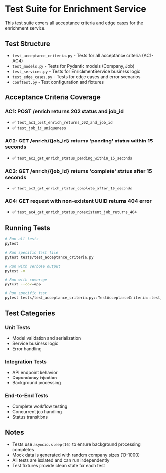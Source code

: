 # Test Suite for Enrichment Service

This test suite covers all acceptance criteria and edge cases for the enrichment service.

## Test Structure

- `test_acceptance_criteria.py` - Tests for all acceptance criteria (AC1-AC4)
- `test_models.py` - Tests for Pydantic models (Company, Job)
- `test_services.py` - Tests for EnrichmentService business logic
- `test_edge_cases.py` - Tests for edge cases and error scenarios
- `conftest.py` - Test configuration and fixtures

## Acceptance Criteria Coverage

### AC1: POST /enrich returns 202 status and job_id
- ✅ `test_ac1_post_enrich_returns_202_and_job_id`
- ✅ `test_job_id_uniqueness`

### AC2: GET /enrich/{job_id} returns 'pending' status within 15 seconds
- ✅ `test_ac2_get_enrich_status_pending_within_15_seconds`

### AC3: GET /enrich/{job_id} returns 'complete' status after 15 seconds
- ✅ `test_ac3_get_enrich_status_complete_after_15_seconds`

### AC4: GET request with non-existent UUID returns 404 error
- ✅ `test_ac4_get_enrich_status_nonexistent_job_returns_404`

## Running Tests

```bash
# Run all tests
pytest

# Run specific test file
pytest tests/test_acceptance_criteria.py

# Run with verbose output
pytest -v

# Run with coverage
pytest --cov=app

# Run specific test
pytest tests/test_acceptance_criteria.py::TestAcceptanceCriteria::test_ac1_post_enrich_returns_202_and_job_id
```

## Test Categories

### Unit Tests
- Model validation and serialization
- Service business logic
- Error handling

### Integration Tests
- API endpoint behavior
- Dependency injection
- Background processing

### End-to-End Tests
- Complete workflow testing
- Concurrent job handling
- Status transitions

## Notes

- Tests use `asyncio.sleep(16)` to ensure background processing completes
- Mock data is generated with random company sizes (10-1000)
- All tests are isolated and can run independently
- Test fixtures provide clean state for each test
